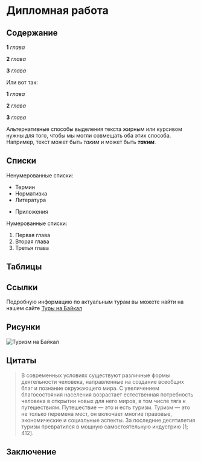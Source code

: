 # Дипломная работа

## Содержание

**1** *глава*

**2** *глава*

**3** *глава*

Или вот так:

__1__ _глава_

__2__ _глава_

__3__ _глава_

Альтернативные способы выделения текста жирным или курсивом нужны для того, чтобы мы могли совмещать оба этих способа. Например, текст может быть _таким_ и может быть _**таким**_.


## Списки

Ненумерованные списки:

* Термин
* Нормативка
* Литература
+ Приложения

Нумерованные списки:

1. Первая глава
2. Вторая глава
3. Третья глава

## Таблицы

## Ссылки

Подробную информацию по актуальным турам вы можете найти на нашем сайте [Туры на Байкал](https://www.baikalika.ru/)

## Рисунки

![Туризм на Байкал](1649121110_25-vsegda-pomnim-com-p-priroda-baikala-foto-26.jpg)

## Цитаты

> В современных условиях существуют различные формы деятельности человека, направленные на создание всеобщих благ и познание окружающего мира. С увеличением благосостояния населения возрастает естественная потребность человека в открытии новых для него миров, в том числе тяга к путешествиям. Путешествие — это и есть туризм. Туризм — это не только перемена мест, он включает многие правовые, экономические и социальные аспекты. За последние десятилетия туризм превратился в мощную самостоятельную индустрию [1; 412].

## Заключение